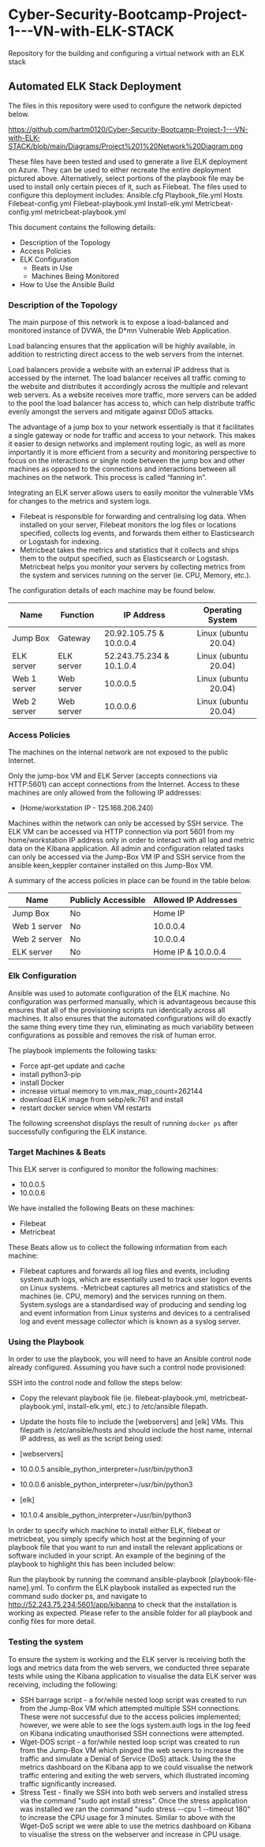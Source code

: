 # Cyber-Security-Bootcamp-Project-1---VN-with-ELK-STACK
Repository for the building and configuring a virtual network with an ELK stack
## Automated ELK Stack Deployment

The files in this repository were used to configure the network depicted below.

https://github.com/hartm0120/Cyber-Security-Bootcamp-Project-1---VN-with-ELK-STACK/blob/main/Diagrams/Project%201%20Network%20Diagram.png

These files have been tested and used to generate a live ELK deployment on Azure. They can be used to either recreate the entire deployment pictured above. Alternatively, select portions of the playbook file may be used to install only certain pieces of it, such as Filebeat. The files used to configure this deployment includes:
Ansible.cfg
Playbook_file.yml
Hosts
Filebeat-config.yml
Filebeat-playbook.yml
Install-elk.yml
Metricbeat-config.yml
metricbeat-playbook.yml

This document contains the following details:
- Description of the Topology
- Access Policies
- ELK Configuration
  - Beats in Use
  - Machines Being Monitored
- How to Use the Ansible Build


### Description of the Topology

The main purpose of this network is to expose a load-balanced and monitored instance of DVWA, the D*mn Vulnerable Web Application.

Load balancing ensures that the application will be highly available, in addition to restricting direct access to the web servers from the internet. 

Load balancers provide a website with an external IP address that is accessed by the internet. The load balancer receives all traffic coming to the website and distributes it accordingly across the multiple and relevant web servers. As a website receives more traffic, more servers can be added to the pool the load balancer has access to, which can help distribute traffic evenly amongst the servers and mitigate against DDoS attacks.

The advantage of a jump box to your network essentially is that it facilitates a single gateway or node for traffic and access to your network. This makes it easier to design networks and implement routing logic, as well as more importantly it is more efficient from a security and monitoring perspective to focus on the interactions or single node between the jump box and other machines as opposed to the connections and interactions between all machines on the network. This process is called “fanning in”.

Integrating an ELK server allows users to easily monitor the vulnerable VMs for changes to the metrics and system logs.
- Filebeat is responsible for forwarding and centralising log data. When installed on your server, Filebeat monitors the log files or locations specified, collects log events, and forwards them either to Elasticsearch or Logstash for indexing.
- Metricbeat takes the metrics and statistics that it collects and ships them to the output specified, such as Elasticsearch or Logstash. Metricbeat helps you monitor your servers by collecting metrics from the system and services running on the server (ie. CPU, Memory, etc.).

The configuration details of each machine may be found below.

| Name         | Function   | IP Address               |   Operating System   |
|--------------|------------|--------------------------|:--------------------:|
| Jump Box     | Gateway    | 20.92.105.75 & 10.0.0.4  | Linux (ubuntu 20.04) |
| ELK server   | ELK server | 52.243.75.234 & 10.1.0.4 | Linux (ubuntu 20.04) |
| Web 1 server | Web server | 10.0.0.5                 | Linux (ubuntu 20.04) |
| Web 2 server | Web server | 10.0.0.6                 | Linux (ubuntu 20.04) |



### Access Policies

The machines on the internal network are not exposed to the public Internet.

Only the jump-box VM and ELK Server (accepts connections via HTTP:5601) can accept connections from the Internet. Access to these machines are only allowed from the following IP addresses:
- (Home/workstation IP - 125.168.206.240)

Machines within the network can only be accessed by SSH service.
The ELK VM can be accessed via HTTP connection via port 5601 from my home/workstation IP address only in order to interact with all log and metric data on the Kibana application. All admin and configuration related tasks can only be accessed via the Jump-Box VM IP and SSH service from the ansible keen_keppler container installed on this Jump-Box VM.

A summary of the access policies in place can be found in the table below.

| Name         | Publicly Accessible | Allowed IP Addresses |
|--------------|---------------------|----------------------|
| Jump Box     | No                  | Home IP              |
| Web 1 server | No                  | 10.0.0.4             |
| Web 2 server | No                  | 10.0.0.4             |
| ELK server   | No                  | Home IP & 10.0.0.4   |



### Elk Configuration

Ansible was used to automate configuration of the ELK machine. No configuration was performed manually, which is advantageous because this ensures that all of the provisioning scripts run identically across all machines. It also ensures that the automated configurations will do exactly the same thing every time they run, eliminating as much variability between configurations as possible and removes the risk of human error.

The playbook implements the following tasks:
- Force apt-get update and cache
- install python3-pip
- install Docker
- increase virtual memory to vm.max_map_count=262144
- download ELK image from sebp/elk:761 and install
- restart docker service when VM restarts

The following screenshot displays the result of running `docker ps` after successfully configuring the ELK instance.



### Target Machines & Beats
This ELK server is configured to monitor the following machines:
- 10.0.0.5
- 10.0.0.6

We have installed the following Beats on these machines:
- Filebeat
- Metricbeat

These Beats allow us to collect the following information from each machine:
- Filebeat captures and forwards all log files and events, including system.auth logs, which are essentially used to track user logon events on Linux systems.
-Metricbeat captures all metrics and statistics of the machines (ie. CPU, memory) and the services running on them. System.syslogs are a standardised way of producing and sending log and event information from Linux systems and devices to a centralised log and event message collector which is known as a syslog server.

### Using the Playbook
In order to use the playbook, you will need to have an Ansible control node already configured. Assuming you have such a control node provisioned:

SSH into the control node and follow the steps below:
- Copy the relevant playbook file (ie. filebeat-playbook.yml, metricbeat-playbook.yml, install-elk.yml, etc.) to /etc/ansible filepath.
- Update the hosts file to include the [webservers] and [elk] VMs. This filepath is /etc/ansible/hosts and should include the host name, internal IP address, as well as the script being used:

- [webservers]
- 10.0.0.5 ansible_python_interpreter=/usr/bin/python3
- 10.0.0.6 anisble_python_interpreter=/usr/bin/python3

- [elk]
- 10.1.0.4 ansible_python_interpreter=/usr/bin/python3

In order to specify which machine to install either ELK, filebeat or metricbeat, you simply specify which host at the beginning of your playbook file that you want to run and install the relevant applications or software included in your script. An example of the begining of the playbook to highlight this has been included below:

  
Run the playbook by running the command ansible-playbook [playbook-file-name].yml. To confirm the ELK playbook installed as expected run the command sudo docker ps, and navigate to http://52.243.75.234:5601/app/kibanna to check that the installation is working as expected. Please refer to the ansible folder for all playbook and config files for more detail.

### Testing the system

To ensure the system is working and the ELK server is receiving both the logs and metrics data from the web servers, we conducted three separate tests while using the Kibana application to visualise the data ELK server was receiving, including the following:
- SSH barrage script - a for/while nested loop script was created to run from the Jump-Box VM which attempted multiple SSH connections. These were not successful due to the access policies implemented; however, we were able to see the logs system.auth logs in the log feed on Kibana indicating unauthorised SSH connections were attempted.
- Wget-DOS script - a for/while nested loop script was created to run from the Jump-Box VM which pinged the web severs to increase the traffic and simulate a Denial of Service (DoS) attack. Using the the metrics dashboard on the Kibana app to we could visualise the network traffic entering and exiting the web servers, which illustrated incoming traffic significantly increased.
- Stress Test - finally we SSH into both web servers and installed stress via the command "sudo apt install stress". Once the stress application was installed we ran the command "sudo stress --cpu 1 --timeout 180" to increase the CPU usage for 3 minutes. Similar to above with the Wget-DoS script we were able to use the metrics dashboard on Kibana to visualise the stress on the webserver and increase in CPU usage. 
